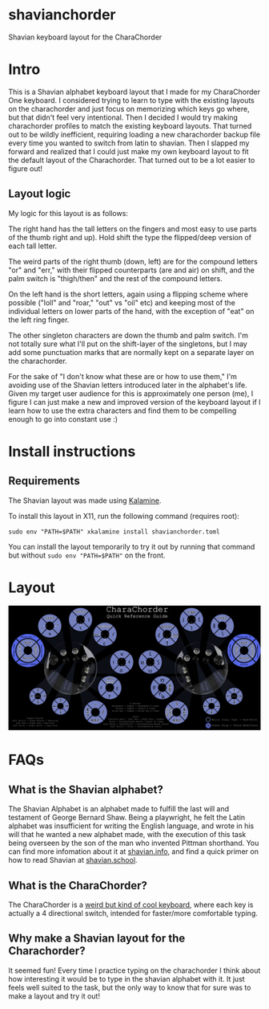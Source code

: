 # shavianchorder
Shavian keyboard layout for the CharaChorder

# Intro
This is a Shavian alphabet keyboard layout that I made for my CharaChorder One keyboard.  I considered trying to learn to type with the existing layouts on the charachorder and just focus on memorizing which keys go where, but that didn't feel very intentional.  Then I decided I would try making charachorder profiles to match the existing keyboard layouts.  That turned out to be wildly inefficient, requiring loading a new charachorder backup file every time you wanted to switch from latin to shavian.  Then I slapped my forward and realized that I could just make my own keyboard layout to fit the default layout of the Charachorder.  That turned out to be a lot easier to figure out!

## Layout logic
My logic for this layout is as follows:

The right hand has the tall letters on the fingers and most easy to use parts of the thumb right and up).  Hold shift the type the flipped/deep version of each tall letter.

The weird parts of the right thumb (down, left) are for the compound letters "or" and "err," with their flipped counterparts (are and air) on shift, and the palm switch is "thigh/then" and the rest of the compound letters.

On the left hand is the short letters, again using a flipping scheme where possible ("loll" and "roar," "out" vs "oil" etc) and keeping most of the individual letters on lower parts of the hand, with the exception of "eat" on the left ring finger.

The other singleton characters are down the thumb and palm switch.  I'm not totally sure what I'll put on the shift-layer of the singletons, but I may add some punctuation marks that are normally kept on a separate layer on the charachorder.

For the sake of "I don't know what these are or how to use them," I'm avoiding use of the Shavian letters introduced later in the alphabet's life.  Given my target user audience for this is approximately one person (me), I figure I can just make a new and improved version of the keyboard layout if I learn how to use the extra characters and find them to be compelling enough to go into constant use :)


# Install instructions

## Requirements
The Shavian layout was made using [Kalamine](https://github.com/OneDeadKey/kalamine).

To install this layout in X11, run the following command (requires root):
```
sudo env "PATH=$PATH" xkalamine install shavianchorder.toml
```

You can install the layout temporarily to try it out by running that command but without `sudo env "PATH=$PATH"` on the front.

# Layout

![layout made in Krita](https://github.com/Dio9sys/shavianchorder/blob/main/CCShavian.png)

# FAQs

## What is the Shavian alphabet?
The Shavian Alphabet is an alphabet made to fulfill the last will and testament of George Bernard Shaw.  Being a playwright, he felt the Latin alphabet was insufficient for writing the English language, and wrote in his will that he wanted
a new alphabet made, with the execution of this task being overseen by the son of the man who invented Pittman shorthand.  You can find more infomation about it at [shavian.info](https://www.shavian.info/), and find a quick primer on how to read Shavian at [shavian.school](https://shavian.school/?l=0).

## What is the CharaChorder?
The CharaChorder is a [weird but kind of cool keyboard](https://www.charachorder.com/), where each key is actually a 4 directional switch, intended for faster/more comfortable typing.

## Why make a Shavian layout for the Charachorder?
It seemed fun!  Every time I practice typing on the charachorder I think about how interesting it would be to type in the shavian alphabet with it.  It just feels well suited to the task, but the only way to know that for sure was to make a layout and try it out!
